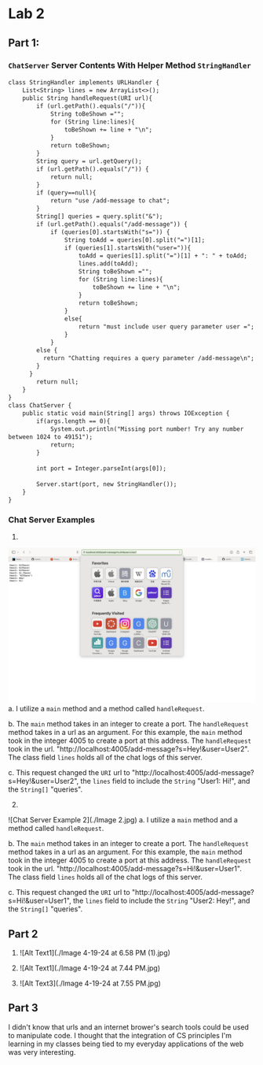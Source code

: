 # Lab 2 

## Part 1:
### `ChatServer` Server Contents With Helper Method `StringHandler`

```
class StringHandler implements URLHandler {
    List<String> lines = new ArrayList<>();
    public String handleRequest(URI url){
        if (url.getPath().equals("/")){
            String toBeShown ="";
            for (String line:lines){
                toBeShown += line + "\n";
            }
            return toBeShown;
        }
        String query = url.getQuery();
        if (url.getPath().equals("/")) {
            return null;
        }
        if (query==null){
            return "use /add-message to chat";
        }
        String[] queries = query.split("&");
        if (url.getPath().equals("/add-message")) {
            if (queries[0].startsWith("s=")) {
                String toAdd = queries[0].split("=")[1];
                if (queries[1].startsWith("user=")){
                    toAdd = queries[1].split("=")[1] + ": " + toAdd;
                    lines.add(toAdd);
                    String toBeShown ="";
                    for (String line:lines){
                        toBeShown += line + "\n";
                    }
                    return toBeShown;
                }
                else{
                    return "must include user query parameter user =";
                }
            }
        else {
          return "Chatting requires a query parameter /add-message\n";
        }
      }
        return null;
    }
}
class ChatServer {
    public static void main(String[] args) throws IOException {
        if(args.length == 0){
            System.out.println("Missing port number! Try any number between 1024 to 49151");
            return;
        }

        int port = Integer.parseInt(args[0]);

        Server.start(port, new StringHandler());
    }
}
```

### Chat Server Examples
1.
![Chat Server Example 1](./Image1.jpg)
a. I utilize a `main` method and a method called `handleRequest`.

b. The `main` method takes in an integer to create a port. The `handleRequest` method takes in a url as an argument. For this example, the `main` method took in the integer 4005 to create a port at this address. The `handleRequest` took in the url. "http://localhost:4005/add-message?s=Hey!&user=User2". The class field `lines` holds all of the chat logs of this server. 

c. This request changed the `URI` url to "http://localhost:4005/add-message?s=Hey!&user=User2", the `lines` field to include the `String` "User1: Hi!", and the `String[]` "queries".

2.
![Chat Server Example 2](./Image 2.jpg)
a. I utilize a `main` method and a method called `handleRequest`.

b. The `main` method takes in an integer to create a port. The `handleRequest` method takes in a url as an argument. For this example, the `main` method took in the integer 4005 to create a port at this address. The `handleRequest` took in the url. "http://localhost:4005/add-message?s=Hi!&user=User1". The class field `lines` holds all of the chat logs of this server. 

c. This request changed the `URI` url to "http://localhost:4005/add-message?s=Hi!&user=User1", the `lines` field to include the `String` "User2: Hey!", and the `String[]` "queries".

## Part 2

1. ![Alt Text1](./Image 4-19-24 at 6.58 PM (1).jpg)

2. ![Alt Text1](./Image 4-19-24 at 7.44 PM.jpg)

3. ![Alt Text3](./Image 4-19-24 at 7.55 PM.jpg)

## Part 3

I didn't know that urls and an internet brower's search tools could be used to manipulate code. I thought that the integration of CS principles I'm learning in my classes being tied to my everyday applications of the web was very interesting.
